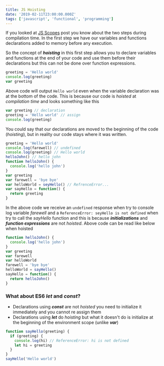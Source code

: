 ```yaml
---
title: JS Hoisting
date: '2019-02-11T23:00:00.000Z'
tags: ['javascript', 'functional', 'programming']
---
```


If you looked at [JS Scopes](https://www.ohmycode.cl/js-scopes/) post
you know about the two steps during compilation time. In the first step
we have our variables and functions declarations added to memory before
any execution.

So the concept of **_hoisting_** in this first step allows you to
declare variables and functions at the end of your code and use them
before their declarations but this can not be done over function
expressions.

```javascript
greeting = 'Hello world'
console.log(greeting)
var greeting
```

Above code will output `Hello world` even when the variable declaration
was at the bottom of the code. This is because our code is _hoisted_ at
_compilation time_ and looks something like this

```js
var greeting // declaration
greeting = 'Hello world' // assign
console.log(greeting)
```

You could say that our declarations are moved to the beginning of the
code (_hoisting_), but in reality our code stays where it was written.

```javascript
greeting = 'Hello world'
console.log(farewell) // undefined
console.log(greeting) // Hello world
helloJohn() // hello john
function helloJohn() {
  console.log('hello john')
}
var greeting
var farewell = 'bye bye'
var helloWorld = seyHello() // RefrenceError...
var sayHello = function() {
  return greeting
}
```

In the above code we receive an `undefined` response when try to
console log variable _farewell_ and a `ReferenceError: seyHello is not defined` when try to call the _sayHello_ function and this is because
**_initializations_** and **_function expressions_** are not _hoisted_.
Above code can be read like below when hoisted

```js
function helloJohn() {
  console.log('hello john')
}
var greeting
var farewell
var helloWorld
farewell = 'bye bye'
helloWorld = sayHello()
sayHello = function() {
  return helloJohn()
}
```

### What about ES6 _let_ and _const_?

- Declarations using **_const_** are not _hoisted_ you need to
  initialize it immediately and you cannot re assign them
- Declarations using **_let_** do _hoisting_ but what it doesn't do is
  initialize at the beginning of the environment scope (unlike **_var_**)

```js
function sayHello(greeting) {
  if (greeting) {
    console.log(hi) // ReferenceError: hi is not defined
    let hi = greeting
  }
}
sayHello('Hello world')
```
